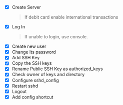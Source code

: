 
- [x] Create Server
    >If debit card enable international transactions
- [x] Log In
    >If unable to login, use console.
- [x] Create new user
- [x] Change Its password
- [x] Add SSH Key
- [x] Copy the SSH keys
- [x] Rename Public SSH Key as authorized_keys
- [x] Check owner of keys and directory
- [x] Configure sshd_config
- [x] Restart sshd
- [x] Logout
- [x] Add config shortcut